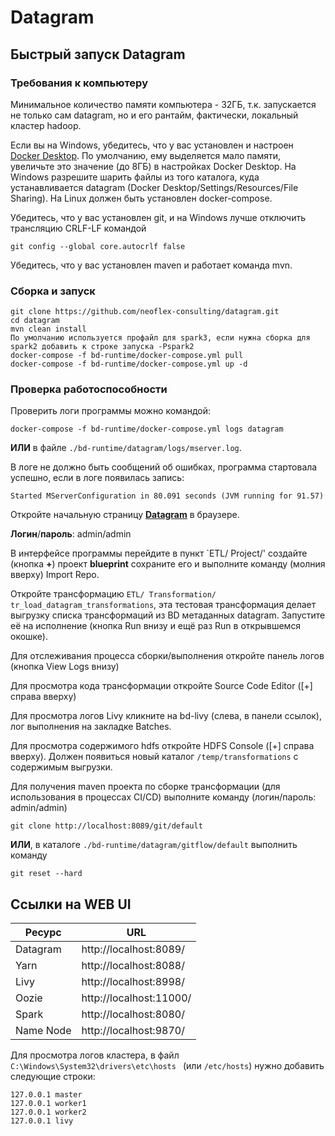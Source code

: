 # Datagram

## Быстрый запуск Datagram
### Требования к компьютеру
Минимальное количество памяти компьютера - 32ГБ, 
т.к. запускается не только сам datagram, но и его рантайм,
фактически, локальный кластер hadoop.

Если вы на Windows, убедитесь, что у вас установлен и настроен [Docker Desktop](https://www.docker.com/products/docker-desktop).
По умолчанию, ему выделяется мало памяти, увеличьте это значение (до 8ГБ) в настройках Docker Desktop.
На Windows разрешите шарить файлы из того каталога, куда устанавливается datagram (Docker Desktop/Settings/Resources/File Sharing).
На Linux должен быть установлен docker-compose.

Убедитесь, что у вас установлен git, и на Windows лучше отключить трансляцию CRLF-LF командой
```
git config --global core.autocrlf false
```
Убедитесь, что у вас установлен maven и работает команда mvn.
### Сборка и запуск
```
git clone https://github.com/neoflex-consulting/datagram.git
cd datagram
mvn clean install 
По умолчанию используется профайл для spark3, если нужна сборка для spark2 добавить к строке запуска -Pspark2
docker-compose -f bd-runtime/docker-compose.yml pull
docker-compose -f bd-runtime/docker-compose.yml up -d
```

### Проверка работоспособности
Проверить логи программы можно командой:
```
docker-compose -f bd-runtime/docker-compose.yml logs datagram
```
__ИЛИ__ в файле `./bd-runtime/datagram/logs/mserver.log`.

В логе не должно быть сообщений об ошибках, программа стартовала успешно,
если в логе появилась запись:
```
Started MServerConfiguration in 80.091 seconds (JVM running for 91.57)
```

Откройте начальную страницу [__Datagram__](http://localhost:8089/) в браузере.

__Логин__/__пароль__: admin/admin

В интерфейсе программы перейдите в пункт `ETL/ Project/' создайте (кнопка __+__) проект __blueprint__
сохраните его и выполните команду (молния вверху) Import Repo.

Откройте трансформацию  `ETL/ Transformation/ tr_load_datagram_transformations`,
эта тестовая трансформация делает выгрузку списка трансформаций из BD метаданных datagram.
Запустите её на исполнение (кнопка Run внизу и ещё раз Run в открывшемся окошке).

Для отслеживания процесса сборки/выполнения откройте панель логов (кнопка View Logs внизу)

Для просмотра кода трансформации откройте Source Code Editor ([+] справа вверху)

Для просмотра логов Livy кликните на bd-livy (слева, в панели ссылок), лог выполнения на закладке Batches.

Для просмотра содержимого hdfs откройте HDFS Console ([+] справа вверху). 
Должен появиться новый каталог `/temp/transformations` с содержимым выгрузки.

Для получения maven проекта по сборке трансформации (для использования в процессах CI/CD)
выполните команду (логин/пароль: admin/admin)
```
git clone http://localhost:8089/git/default
```
__ИЛИ__, в каталоге `./bd-runtime/datagram/gitflow/default` выполнить команду
```
git reset --hard
```
## Ссылки на WEB UI
Ресурс|URL
------|---
Datagram|http://localhost:8089/
Yarn|http://localhost:8088/
Livy|http://localhost:8998/
Oozie|http://localhost:11000/
Spark|http://localhost:8080/
Name Node|http://localhost:9870/

Для просмотра логов кластера, в файл `C:\Windows\System32\drivers\etc\hosts ` (или `/etc/hosts`) нужно добавить следующие строки:
```
127.0.0.1 master
127.0.0.1 worker1
127.0.0.1 worker2
127.0.0.1 livy
```